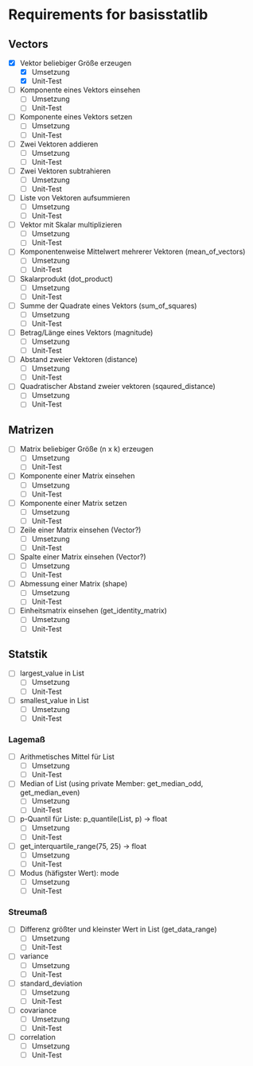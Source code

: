 # Requirements for basisstatlib

## Vectors

- [X] Vektor beliebiger Größe erzeugen
  - [X] Umsetzung
  - [X] Unit-Test
- [ ] Komponente eines Vektors einsehen
  - [ ] Umsetzung
  - [ ] Unit-Test
- [ ] Komponente eines Vektors setzen
  - [ ] Umsetzung
  - [ ] Unit-Test
- [ ] Zwei Vektoren addieren
  - [ ] Umsetzung
  - [ ] Unit-Test
- [ ] Zwei Vektoren subtrahieren
  - [ ] Umsetzung
  - [ ] Unit-Test
- [ ] Liste von Vektoren aufsummieren
  - [ ] Umsetzung
  - [ ] Unit-Test
- [ ] Vektor mit Skalar multiplizieren
  - [ ] Umsetzung
  - [ ] Unit-Test
- [ ] Komponentenweise Mittelwert mehrerer Vektoren (mean_of_vectors)
  - [ ] Umsetzung
  - [ ] Unit-Test
- [ ] Skalarprodukt (dot_product)
  - [ ] Umsetzung
  - [ ] Unit-Test
- [ ] Summe der Quadrate eines Vektors (sum_of_squares)
  - [ ] Umsetzung
  - [ ] Unit-Test
- [ ] Betrag/Länge eines Vektors (magnitude)
  - [ ] Umsetzung
  - [ ] Unit-Test
- [ ] Abstand zweier Vektoren (distance)
  - [ ] Umsetzung
  - [ ] Unit-Test
- [ ] Quadratischer Abstand zweier vektoren (sqaured_distance)
  - [ ] Umsetzung
  - [ ] Unit-Test

## Matrizen

- [ ] Matrix beliebiger Größe (n x k) erzeugen
  - [ ] Umsetzung
  - [ ] Unit-Test
- [ ] Komponente einer Matrix einsehen
  - [ ] Umsetzung
  - [ ] Unit-Test
- [ ] Komponente einer Matrix setzen
  - [ ] Umsetzung
  - [ ] Unit-Test
- [ ] Zeile einer Matrix einsehen (Vector?)
  - [ ] Umsetzung
  - [ ] Unit-Test
- [ ] Spalte einer Matrix einsehen (Vector?)
  - [ ] Umsetzung
  - [ ] Unit-Test
- [ ] Abmessung einer Matrix (shape)
  - [ ] Umsetzung
  - [ ] Unit-Test
- [ ] Einheitsmatrix einsehen (get_identity_matrix)
  - [ ] Umsetzung
  - [ ] Unit-Test

## Statstik

- [ ] largest_value in List
  - [ ] Umsetzung
  - [ ] Unit-Test
- [ ] smallest_value in List
  - [ ] Umsetzung
  - [ ] Unit-Test

### Lagemaß

- [ ] Arithmetisches Mittel für List
  - [ ] Umsetzung
  - [ ] Unit-Test
- [ ] Median of List (using private Member: get_median_odd, get_median_even)
  - [ ] Umsetzung
  - [ ] Unit-Test
- [ ] p-Quantil für Liste: p_quantile(List, p) -> float
  - [ ] Umsetzung
  - [ ] Unit-Test
- [ ] get_interquartile_range(75, 25) -> float
  - [ ] Umsetzung
  - [ ] Unit-Test
- [ ] Modus (häfigster Wert): mode
  - [ ] Umsetzung
  - [ ] Unit-Test

### Streumaß

- [ ] Differenz größter und kleinster Wert in List (get_data_range)
  - [ ] Umsetzung
  - [ ] Unit-Test
- [ ] variance
  - [ ] Umsetzung
  - [ ] Unit-Test
- [ ] standard_deviation
  - [ ] Umsetzung
  - [ ] Unit-Test
- [ ] covariance
  - [ ] Umsetzung
  - [ ] Unit-Test
- [ ] correlation
  - [ ] Umsetzung
  - [ ] Unit-Test
